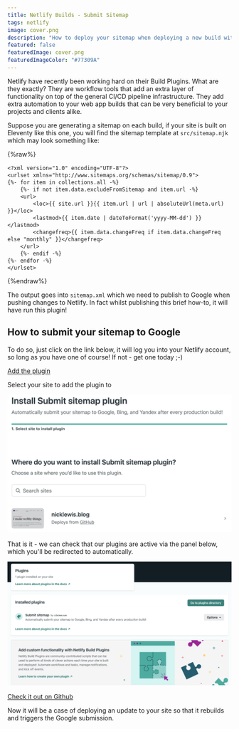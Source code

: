 ```yaml
---
title: Netlify Builds - Submit Sitemap
tags: netlify
image: cover.png
description: "How to deploy your sitemap when deploying a new build with Netlify"
featured: false
featuredImage: cover.png
featuredImageColor: "#77309A"
---
```


Netlify have recently been working hard on their Build Plugins. What are they exactly? They are workflow tools that add an extra layer of functionality on top of the general CI/CD pipeline infrastructure. They add extra automation to your web app builds that can be very beneficial to your projects and clients alike.

Suppose you are generating a sitemap on each build, if your site is built on Eleventy like this one, you will find the sitemap template at `src/sitemap.njk` which may look something like:

{%raw%}
```
<?xml version="1.0" encoding="UTF-8"?>
<urlset xmlns="http://www.sitemaps.org/schemas/sitemap/0.9">
{%- for item in collections.all -%}
    {%- if not item.data.excludeFromSitemap and item.url -%}
    <url>
        <loc>{{ site.url }}{{ item.url | url | absoluteUrl(meta.url) }}</loc>
        <lastmod>{{ item.date | dateToFormat('yyyy-MM-dd') }}</lastmod>
        <changefreq>{{ item.data.changeFreq if item.data.changeFreq else "monthly" }}</changefreq>
    </url>
    {%- endif -%}
{%- endfor -%}
</urlset>
```
{%endraw%}

The output goes into ``sitemap.xml`` which we need to publish to Google when pushing changes to Netlify. In fact whilst publishing this brief how-to, it will have run this plugin!

## How to submit your sitemap to Google

To do so, just click on the link below, it will log you into your Netlify account, so long as you have one of course! If not - get one today ;-)

[Add the plugin](https://app.netlify.com/plugins/netlify-plugin-submit-sitemap/install?utm_source=hs_email&utm_medium=email&utm_campaign=General%20Newsletter&_ga=2.194941549.1312861749.1611783116-2097385266.1608587924)

Select your site to add the plugin to

![Screenshot](cover.png)

That is it - we can check that our plugins are active via the panel below, which you'll be redirected to automatically.

![](plugins.png)

[Check it out on Github](https://github.com/cdeleeuwe/netlify-plugin-submit-sitemap#readme)

Now it will be a case of deploying an update to your site so that it rebuilds and triggers the Google submission.
